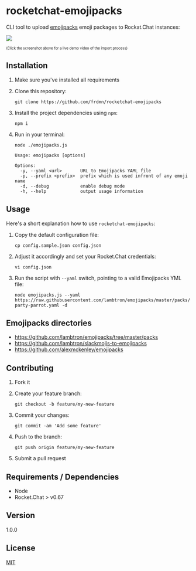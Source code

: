 # rocketchat-emojipacks

CLI tool to upload [emojipacks](https://github.com/lambtron/emojipacks) emoji packages to Rockat.Chat instances:

[![](https://i.imgur.com/kUmjWaF.png)](https://up.frd.mn/js2B7s.mp4)

<sub><sup>(Click the screenshot above for a live demo video of the import process)</sup></sub>

## Installation

1. Make sure you've installed all requirements
2. Clone this repository:

    ```shell
    git clone https://github.com/frdmn/rocketchat-emojipacks
    ```

3. Install the project dependencies using `npm`:

    ```shell
    npm i
    ```

4. Run in your terminal:

    ```shell
    node ./emojipacks.js
    ```

    ```
    Usage: emojipacks [options]

    Options:
      -y, --yaml <url>       URL to Emojipacks YAML file
      -p, --prefix <prefix>  prefix which is used infront of any emoji name
      -d, --debug            enable debug mode
      -h, --help             output usage information
    ```

## Usage

Here's a short explanation how to use `rocketchat-emojipacks`:

1. Copy the default configuration file:

    ```shell
    cp config.sample.json config.json
    ```

2. Adjust it accordingly and set your Rocket.Chat credentials:

    ```shell
    vi config.json
    ```

3. Run the script with `--yaml` switch, pointing to a valid Emojipacks YML file:

    ```shell
    node emojipacks.js --yaml https://raw.githubusercontent.com/lambtron/emojipacks/master/packs/slackmojis-party-parrot.yaml -d
    ```

## Emojipacks directories

- <https://github.com/lambtron/emojipacks/tree/master/packs>
- <https://github.com/lambtron/slackmojis-to-emojipacks>
- <https://github.com/alexmckenley/emojipacks>

## Contributing

1. Fork it
2. Create your feature branch:

    ```shell
    git checkout -b feature/my-new-feature
    ```

3. Commit your changes:

    ```shell
    git commit -am 'Add some feature'
    ```

4. Push to the branch:

    ```shell
    git push origin feature/my-new-feature
    ```

5. Submit a pull request

## Requirements / Dependencies

* Node
* Rocket.Chat > v0.67

## Version

1.0.0

## License

[MIT](LICENSE)
